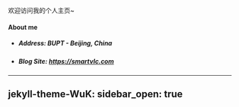 欢迎访问我的个人主页~

#### About me

 - ##### Address: BUPT - Beijing, China
 - ##### Blog Site: <https://smartvlc.com>


---
jekyll-theme-WuK:
  sidebar_open: true
---